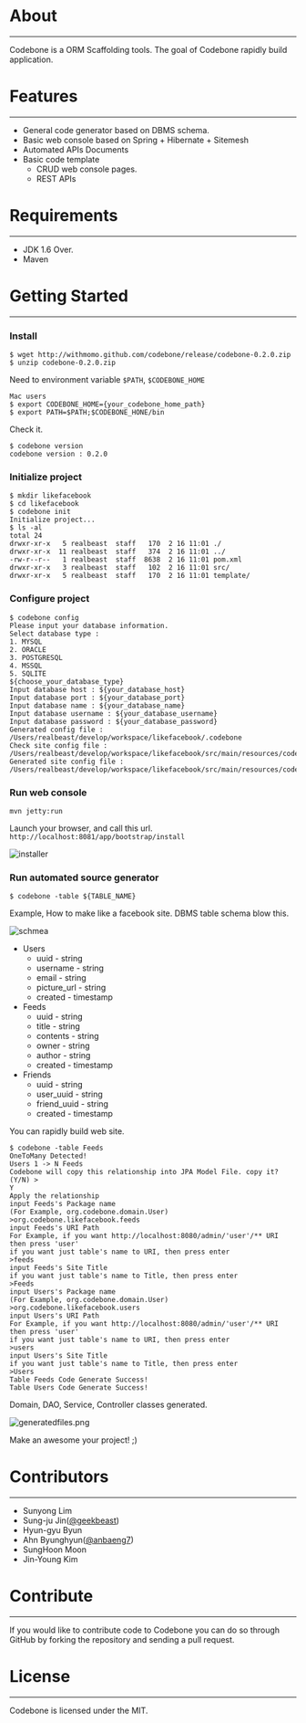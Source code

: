 # About
--------------------------------------

Codebone is a ORM Scaffolding tools. The goal of Codebone rapidly build application.

# Features
--------------------------------------
* General code generator based on DBMS schema.
* Basic web console based on Spring + Hibernate + Sitemesh
* Automated APIs Documents
* Basic code template
  * CRUD web console pages.
  * REST APIs    

# Requirements
--------------------------------------

* JDK 1.6 Over.
* Maven

# Getting Started
--------------------------------------

### Install

```
$ wget http://withmomo.github.com/codebone/release/codebone-0.2.0.zip
$ unzip codebone-0.2.0.zip
```

Need to environment variable `$PATH`, `$CODEBONE_HOME`

```
Mac users
$ export CODEBONE_HOME={your_codebone_home_path}
$ export PATH=$PATH;$CODEBONE_HONE/bin
```
Check it.

```
$ codebone version
codebone version : 0.2.0
```

### Initialize project
```
$ mkdir likefacebook
$ cd likefacebook
$ codebone init
Initialize project...
$ ls -al
total 24
drwxr-xr-x   5 realbeast  staff   170  2 16 11:01 ./
drwxr-xr-x  11 realbeast  staff   374  2 16 11:01 ../
-rw-r--r--   1 realbeast  staff  8638  2 16 11:01 pom.xml
drwxr-xr-x   3 realbeast  staff   102  2 16 11:01 src/
drwxr-xr-x   5 realbeast  staff   170  2 16 11:01 template/
```

### Configure project
```
$ codebone config
Please input your database information.
Select database type : 
1. MYSQL
2. ORACLE
3. POSTGRESQL
4. MSSQL
5. SQLITE
${choose_your_database_type}
Input database host : ${your_database_host}
Input database port : ${your_database_port}
Input database name : ${your_database_name}
Input database username : ${your_database_username}
Input database password : ${your_database_password}
Generated config file : /Users/realbeast/develop/workspace/likefacebook/.codebone
Check site config file : /Users/realbeast/develop/workspace/likefacebook/src/main/resources/codebone.properties
Generated site config file : /Users/realbeast/develop/workspace/likefacebook/src/main/resources/codebone.properties
```
### Run web console
```
mvn jetty:run
```

Launch your browser, and call this url. `http://localhost:8081/app/bootstrap/install`

![installer](docs/images/install.png)

### Run automated source generator

```
$ codebone -table ${TABLE_NAME}
```

Example, How to make like a facebook site. DBMS table schema blow this.

![schmea](docs/images/schema.png)

* Users
  * uuid - string
  * username - string
  * email - string
  * picture_url - string
  * created - timestamp
* Feeds
  * uuid - string
  * title - string
  * contents - string
  * owner - string
  * author - string
  * created - timestamp
* Friends
  * uuid - string
  * user_uuid - string
  * friend_uuid - string
  * created - timestamp

You can rapidly build web site.

```
$ codebone -table Feeds
OneToMany Detected!
Users 1 -> N Feeds
Codebone will copy this relationship into JPA Model File. copy it? (Y/N) >
Y
Apply the relationship
input Feeds's Package name
(For Example, org.codebone.domain.User)
>org.codebone.likefacebook.feeds
input Feeds's URI Path
For Example, if you want http://localhost:8080/admin/'user'/** URI then press 'user'
if you want just table's name to URI, then press enter
>feeds
input Feeds's Site Title
if you want just table's name to Title, then press enter
>Feeds
input Users's Package name
(For Example, org.codebone.domain.User)
>org.codebone.likefacebook.users
input Users's URI Path
For Example, if you want http://localhost:8080/admin/'user'/** URI then press 'user'
if you want just table's name to URI, then press enter
>users
input Users's Site Title
if you want just table's name to Title, then press enter
>Users
Table Feeds Code Generate Success!
Table Users Code Generate Success!
```

Domain, DAO, Service, Controller classes generated.

![generatedfiles.png](docs/images/generatedfiles.png)

Make an awesome your project! ;)

# Contributors
--------------------------------------
* Sunyong Lim
* Sung-ju Jin([@geekbeast](https://twitter.com/geekbeast))
* Hyun-gyu Byun
* Ahn Byunghyun([@anbaeng7](https://twitter.com/anbaeng7))
* SungHoon Moon
* Jin-Young Kim

# Contribute
--------------------------------------
If you would like to contribute code to Codebone you can do so through GitHub by forking the repository and sending a pull request.

# License
--------------------------------------
Codebone is licensed under the MIT.
